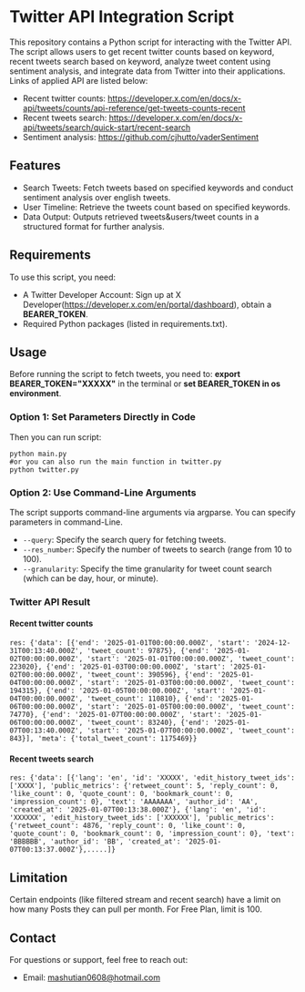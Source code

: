 # Twitter API Integration Script

This repository contains a Python script for interacting with the Twitter API. 
The script allows users to get recent twitter counts based on keyword, recent tweets search based on keyword, analyze tweet content using sentiment analysis, and integrate data from Twitter into their applications.
Links of applied API are listed below:
- Recent twitter counts: https://developer.x.com/en/docs/x-api/tweets/counts/api-reference/get-tweets-counts-recent
- Recent tweets search: https://developer.x.com/en/docs/x-api/tweets/search/quick-start/recent-search
- Sentiment analysis: https://github.com/cjhutto/vaderSentiment

## Features
- Search Tweets: Fetch tweets based on specified keywords and conduct sentiment analysis over english tweets.
- User Timeline: Retrieve the tweets count based on specified keywords.
- Data Output: Outputs retrieved tweets&users/tweet counts in a structured format for further analysis.

## Requirements
To use this script, you need:
- A Twitter Developer Account: Sign up at X Developer(https://developer.x.com/en/portal/dashboard), obtain a **BEARER_TOKEN**.
- Required Python packages (listed in requirements.txt).

## Usage
Before running the script to fetch tweets, you need to: **export BEARER_TOKEN="XXXXX"** in the terminal
or **set BEARER_TOKEN in os environment**.

### Option 1: Set Parameters Directly in Code
Then you can run script:
```
python main.py
#or you can also run the main function in twitter.py
python twitter.py
```
### Option 2: Use Command-Line Arguments
The script supports command-line arguments via argparse. You can specify parameters in command-Line.
- `--query`: Specify the search query for fetching tweets.
- `--res_number`: Specify the number of tweets to search (range from 10 to 100).
- `--granularity`: Specify the time granularity for tweet count search (which can be day, hour, or minute).

### Twitter API Result
#### Recent twitter counts
```
res: {'data': [{'end': '2025-01-01T00:00:00.000Z', 'start': '2024-12-31T00:13:40.000Z', 'tweet_count': 97875}, {'end': '2025-01-02T00:00:00.000Z', 'start': '2025-01-01T00:00:00.000Z', 'tweet_count': 223020}, {'end': '2025-01-03T00:00:00.000Z', 'start': '2025-01-02T00:00:00.000Z', 'tweet_count': 390596}, {'end': '2025-01-04T00:00:00.000Z', 'start': '2025-01-03T00:00:00.000Z', 'tweet_count': 194315}, {'end': '2025-01-05T00:00:00.000Z', 'start': '2025-01-04T00:00:00.000Z', 'tweet_count': 110810}, {'end': '2025-01-06T00:00:00.000Z', 'start': '2025-01-05T00:00:00.000Z', 'tweet_count': 74770}, {'end': '2025-01-07T00:00:00.000Z', 'start': '2025-01-06T00:00:00.000Z', 'tweet_count': 83240}, {'end': '2025-01-07T00:13:40.000Z', 'start': '2025-01-07T00:00:00.000Z', 'tweet_count': 843}], 'meta': {'total_tweet_count': 1175469}}
```
#### Recent tweets search
```
res: {'data': [{'lang': 'en', 'id': 'XXXXX', 'edit_history_tweet_ids': ['XXXX'], 'public_metrics': {'retweet_count': 5, 'reply_count': 0, 'like_count': 0, 'quote_count': 0, 'bookmark_count': 0, 'impression_count': 0}, 'text': 'AAAAAAA', 'author_id': 'AA', 'created_at': '2025-01-07T00:13:38.000Z'}, {'lang': 'en', 'id': 'XXXXXX', 'edit_history_tweet_ids': ['XXXXXX'], 'public_metrics': {'retweet_count': 4876, 'reply_count': 0, 'like_count': 0, 'quote_count': 0, 'bookmark_count': 0, 'impression_count': 0}, 'text': 'BBBBBB', 'author_id': 'BB', 'created_at': '2025-01-07T00:13:37.000Z'},.....]}
```
## Limitation
Certain endpoints (like filtered stream and recent search) have a limit on how many Posts they can pull per month.
For Free Plan, limit is 100.

## Contact
For questions or support, feel free to reach out:
- Email: mashutian0608@hotmail.com






